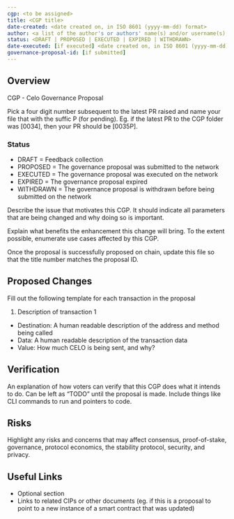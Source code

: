 ```yaml
---
cgp: <to be assigned>
title: <CGP title>
date-created: <date created on, in ISO 8601 (yyyy-mm-dd) format>
author: <a list of the author's or authors' name(s) and/or username(s), or name(s) and email(s), e.g. (use with the parentheses or triangular brackets): FirstName LastName (@GitHubUsername), FirstName LastName <foo@bar.com>, FirstName (@GitHubUsername) and GitHubUsername (@GitHubUsername)>
status: <DRAFT | PROPOSED | EXECUTED | EXPIRED | WITHDRAWN>
date-executed: [if executed] <date created on, in ISO 8601 (yyyy-mm-dd) format>
governance-proposal-id: [if submitted]
---
```

## Overview

CGP - Celo Governance Proposal

Pick a four digit number subsequent to the latest PR raised and name your file that with the suffic P (for pending).
Eg. if the latest PR to the CGP folder was [0034], then your PR should be [0035P].

### Status
- DRAFT = Feedback collection
- PROPOSED = The governance proposal was submitted to the network
- EXECUTED = The governance proposal was executed on the network
- EXPIRED = The governance proposal expired
- WITHDRAWN = The governance proposal is withdrawn before being submitted on the network

Describe the issue that motivates this CGP. It should indicate all parameters that are being changed and why doing so is important.

Explain what benefits the enhancement this change will bring. To the extent possible, enumerate use cases affected by this CGP.

Once the proposal is successfully proposed on chain, update this file so that the title number matches the proposal ID.

## Proposed Changes

Fill out the following template for each transaction in the proposal

1. Description of transaction 1
  - Destination: A human readable description of the address and method being called
  - Data: A human readable description of the transaction data
  - Value: How much CELO is being sent, and why?

## Verification

An explanation of how voters can verify that this CGP does what it intends to do. Can be left as “TODO” until the proposal is made. Include things like CLI commands to run and pointers to code.

## Risks

Highlight any risks and concerns that may affect consensus, proof-of-stake, governance, protocol economics, the stability protocol, security, and privacy.

## Useful Links

* Optional section
* Links to related CIPs or other documents (eg. if this is a proposal to point to a new instance of a smart contract that was updated)
